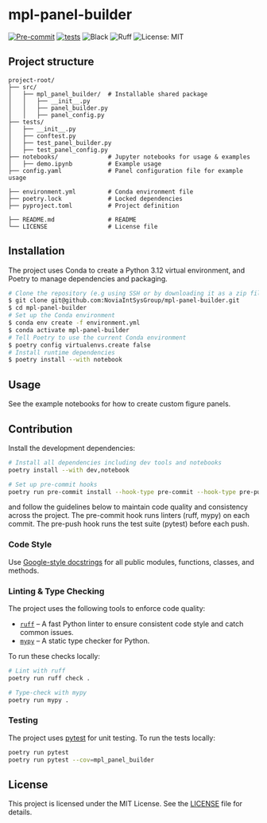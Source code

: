 # mpl-panel-builder

[![Pre-commit](https://github.com/NoviaIntSysGroup/mpl-panel-builder/actions/workflows/pre-commit.yml/badge.svg)](https://github.com/NoviaIntSysGroup/mpl-panel-builder/actions/workflows/pre-commit.yml)
[![tests](https://github.com/NoviaIntSysGroup/mpl-panel-builder/actions/workflows/tests.yml/badge.svg)](https://github.com/NoviaIntSysGroup/mpl-panel-builder/actions/workflows/tests.yml)
![Black](https://img.shields.io/badge/code%20style-black-000000.svg)
![Ruff](https://img.shields.io/badge/linter-ruff-0098db)
![License: MIT](https://img.shields.io/badge/License-MIT-yellow.svg)

## Project structure
```text
project-root/
├── src/
│   ├── mpl_panel_builder/  # Installable shared package
│   │   ├── __init__.py
│   │   ├── panel_builder.py
│   │   ├── panel_config.py
├── tests/
│   ├── __init__.py
│   ├── conftest.py
│   ├── test_panel_builder.py
│   ├── test_panel_config.py
├── notebooks/              # Jupyter notebooks for usage & examples
│   ├── demo.ipynb          # Example usage
├── config.yaml             # Panel configuration file for example usage

├── environment.yml         # Conda environment file
├── poetry.lock             # Locked dependencies  
├── pyproject.toml          # Project definition

├── README.md               # README
└── LICENSE                 # License file
```

## Installation
The project uses Conda to create a Python 3.12 virtual environment, and Poetry to manage dependencies and packaging.

```bash
# Clone the repository (e.g using SSH or by downloading it as a zip file)
$ git clone git@github.com:NoviaIntSysGroup/mpl-panel-builder.git
$ cd mpl-panel-builder
# Set up the Conda environment
$ conda env create -f environment.yml
$ conda activate mpl-panel-builder
# Tell Poetry to use the current Conda environment
$ poetry config virtualenvs.create false
# Install runtime dependencies
$ poetry install --with notebook
```

## Usage
See the example notebooks for how to create custom figure panels.

## Contribution
Install the development dependencies:
```bash
# Install all dependencies including dev tools and notebooks
poetry install --with dev,notebook

# Set up pre-commit hooks
poetry run pre-commit install --hook-type pre-commit --hook-type pre-push
```
and follow the guidelines below to maintain code quality and consistency across the project. The pre-commit hook runs linters (ruff, mypy) on each commit. The pre-push hook runs the test suite (pytest) before each push.

### Code Style
Use [Google-style docstrings](https://google.github.io/styleguide/pyguide.html#38-comments-and-docstrings) for all public modules, functions, classes, and methods.

### Linting & Type Checking
The project uses the following tools to enforce code quality:

- [`ruff`](https://docs.astral.sh/ruff/) – A fast Python linter to ensure consistent code style and catch common issues.
- [`mypy`](https://mypy-lang.org/) – A static type checker for Python.

To run these checks locally:

```bash
# Lint with ruff
poetry run ruff check .

# Type-check with mypy
poetry run mypy .
```

### Testing
The project uses [pytest](https://docs.pytest.org/) for unit testing. To run the tests locally:

```bash
poetry run pytest
poetry run pytest --cov=mpl_panel_builder
```

## License

This project is licensed under the MIT License. See the [LICENSE](LICENSE) file for details.
